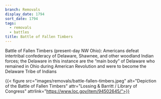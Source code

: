 ```yaml
---
branch: Removals
display_date: 1794
sort_date: 1794
tags:
  - removals
  - battles
title: Battle of Fallen Timbers
---
```


Battle of Fallen Timbers (present-day NW Ohio): Americans defeat intertribal confederacy of Delaware, Shawnee, and other woodland Indian forces; the Delaware in this instance are the “main body” of Delaware who remained in Ohio during American Revolution and were to become the Delaware Tribe of Indians

{{< figure src="images/removals/battle-fallen-timbers.jpeg" alt="Depiction of the Battle of Fallen Timbers" attr="Lossing & Barritt / Library of Congress" attrlink="https://www.loc.gov/item/94502645/">}}
